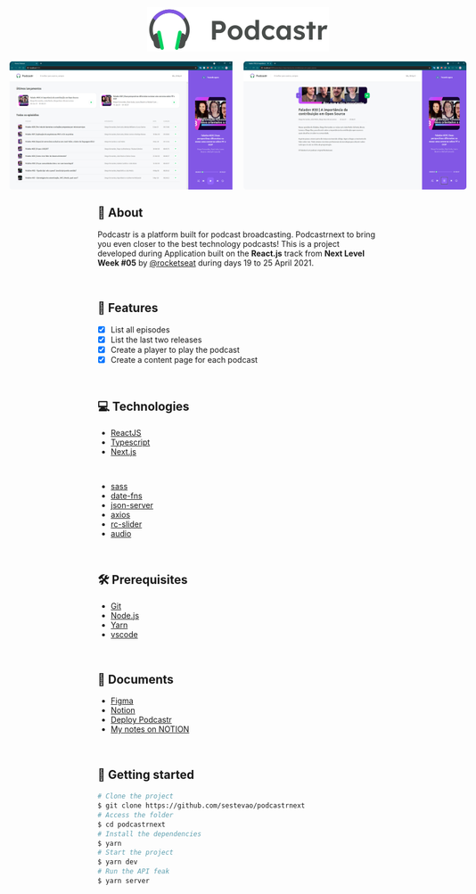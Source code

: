 <img src="https://raw.githubusercontent.com/sestevao/podcastrnext/1dc05eea27f0c179075a87e3b1ea4234a12cf2c5/.github/logo.svg" style="margin-left:auto; margin-right:auto; display:block;" />

<br>

<div style="display:flex; justify-content:center;">
  <img src="https://github.com/sestevao/podcastrnext/blob/main/.github/home.png?raw=true" width=400 height=230 style="border-radius:5px; padding-right:20px;"/>

  <img src="https://github.com/sestevao/podcastrnext/blob/main/.github/episode.png?raw=true" width=400 height=230 style="border-radius:5px;"/>
</div>

## 👀 About 

Podcastr is a platform built for podcast broadcasting. Podcastrnext to bring you even closer to the best technology podcasts! This is a project developed during Application built on the **React.js** track from **Next Level Week #05** by [@rocketseat](https://rocketseat.com.br/) during days 19 to 25 April 2021.

<br>

## 🚀 Features

- [x] List all episodes
- [x] List the last two releases
- [x] Create a player to play the podcast
- [x] Create a content page for each podcast

<br>

## 💻 Technologies

- [ReactJS](https://reactjs.org/)
- [Typescript](https://www.typescriptlang.org/)
- [Next.js](https://nextjs.org/)

<br>

- [sass](https://sass-lang.com/)
- [date-fns](https://date-fns.org/)
- [json-server](https://github.com/typicode/json-server)
- [axios](https://github.com/axios/axios)
- [rc-slider](https://github.com/schrodinger/rc-slider)
- [audio](https://reactjsexample.com/a-simple-react-wrapper-on-the-html5-audio-tag/)

<br>

## 🛠 Prerequisites

- [Git](https://git-scm.com/)
- [Node.js](https://nodejs.org/en/)
- [Yarn](https://yarnpkg.com/)
- [vscode](https://code.visualstudio.com/)

<br>

## 🔖 Documents

- [Figma](https://www.figma.com/file/UwFEntsHpHYJlHNQAQr4gA/Podcastr/duplicate?node-id=160%3A2761)
- [Notion](https://www.notion.so/Trilha-ReactJS-9e6bfe82f2d047fa805935a3242e7952)
- [Deploy Podcastr](https://www.notion.so/Deploy-Podcastr-2142f78ad75c4b32b2e4dc9e22c46189)
- [My notes on NOTION](https://www.notion.so/Trilha-ReactJS-com-NextJS-fac35cbd50f04d47a2908699ba0dd91c)

<br>

## 👷 Getting started

```bash
# Clone the project 
$ git clone https://github.com/sestevao/podcastrnext
# Access the folder
$ cd podcastrnext
# Install the dependencies
$ yarn 
# Start the project
$ yarn dev
# Run the API feak
$ yarn server
```
